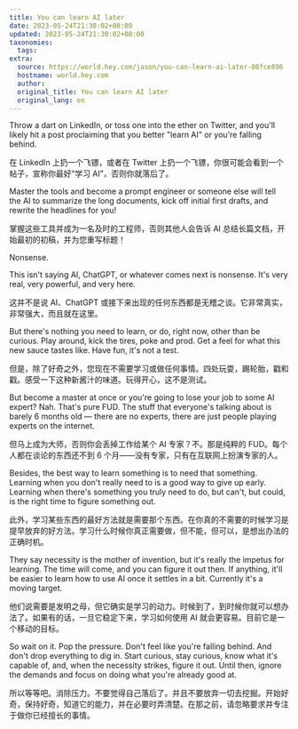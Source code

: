 ```yaml
---
title: You can learn AI later
date: 2023-05-24T21:30:02+08:00
updated: 2023-05-24T21:30:02+08:00
taxonomies:
  tags: 
extra:
  source: https://world.hey.com/jason/you-can-learn-ai-later-08fce896
  hostname: world.hey.com
  author: 
  original_title: You can learn AI later
  original_lang: en
---
```


Throw a dart on LinkedIn, or toss one into the ether on Twitter, and you'll likely hit a post proclaiming that you better "learn AI" or you're falling behind.  

在 LinkedIn 上扔一个飞镖，或者在 Twitter 上扔一个飞镖，你很可能会看到一个帖子，宣称你最好“学习 AI”，否则你就落后了。

Master the tools and become a prompt engineer or someone else will tell the AI to summarize the long documents, kick off initial first drafts, and rewrite the headlines for you!  

掌握这些工具并成为一名及时的工程师，否则其他人会告诉 AI 总结长篇文档，开始最初的初稿，并为您重写标题！

Nonsense.

This isn't saying AI, ChatGPT, or whatever comes next is nonsense. It's very real, very powerful, and very here.  

这并不是说 AI、ChatGPT 或接下来出现的任何东西都是无稽之谈。它非常真实，非常强大，而且就在这里。

But there's nothing you need to learn, or do, right now, other than be curious. Play around, kick the tires, poke and prod. Get a feel for what this new sauce tastes like. Have fun, it's not a test.  

但是，除了好奇之外，您现在不需要学习或做任何事情。四处玩耍，踢轮胎，戳和戳。感受一下这种新酱汁的味道。玩得开心，这不是测试。

But become a master at once or you're going to lose your job to some AI expert? Nah. That's pure FUD. The stuff that everyone's talking about is barely 6 months old — there are no experts, there are just people playing experts on the internet.  

但马上成为大师，否则你会丢掉工作给某个 AI 专家？不。那是纯粹的 FUD。每个人都在谈论的东西还不到 6 个月——没有专家，只有在互联网上扮演专家的人。

Besides, the best way to learn something is to need that something. Learning when you don't really need to is a good way to give up early. Learning when there's something you truly need to do, but can't, but could, is the right time to figure something out.  

此外，学习某些东西的最好方法就是需要那个东西。在你真的不需要的时候学习是提早放弃的好方法。学习什么时候你真正需要做，但不能，但可以，是想出办法的正确时机。

They say necessity is the mother of invention, but it's really the impetus for learning. The time will come, and you can figure it out then. If anything, it'll be easier to learn how to use AI once it settles in a bit. Currently it's a moving target.  

他们说需要是发明之母，但它确实是学习的动力。时候到了，到时候你就可以想办法了。如果有的话，一旦它稳定下来，学习如何使用 AI 就会更容易。目前它是一个移动的目标。

So wait on it. Pop the pressure. Don't feel like you're falling behind. And don't drop everything to dig in. Start curious, stay curious, know what it's capable of, and, when the necessity strikes, figure it out. Until then, ignore the demands and focus on doing what you're already good at.  

所以等等吧。消除压力。不要觉得自己落后了。并且不要放弃一切去挖掘。开始好奇，保持好奇，知道它的能力，并在必要时弄清楚。在那之前，请忽略要求并专注于做你已经擅长的事情。
